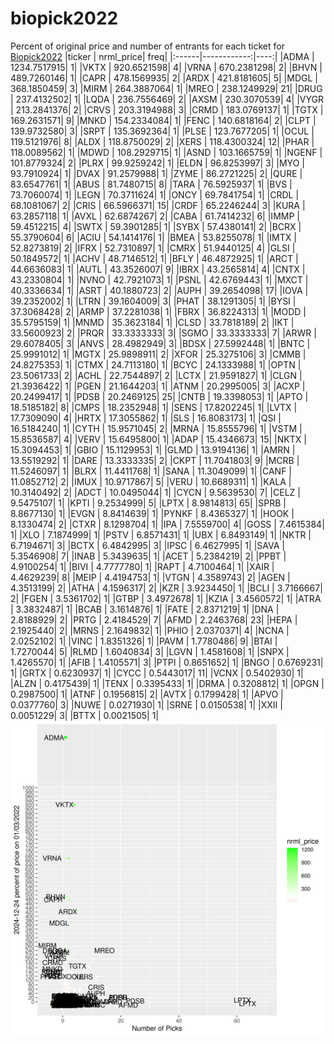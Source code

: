 # biopick2022
Percent of original price and number of entrants for each ticket for [Biopick2022](https://twitter.com/hashtag/Biopick2022)
|ticker |   nrml_price| freq|
|:------|------------:|----:|
|ADMA   | 1234.7517915|    1|
|VKTX   |  920.6521598|    4|
|VRNA   |  670.2381298|    2|
|BHVN   |  489.7260146|    1|
|CAPR   |  478.1569935|    2|
|ARDX   |  421.8181605|    5|
|MDGL   |  368.1850459|    3|
|MIRM   |  264.3887064|    1|
|MREO   |  238.1249929|   21|
|DRUG   |  237.4132502|    1|
|LQDA   |  236.7556469|    2|
|AXSM   |  230.3070539|    4|
|VYGR   |  213.2841376|    2|
|CRVS   |  203.3194988|    3|
|CRMD   |  183.0769137|    1|
|TGTX   |  169.2631571|    9|
|MNKD   |  154.2334084|    1|
|FENC   |  140.6818164|    2|
|CLPT   |  139.9732580|    3|
|SRPT   |  135.3692364|    1|
|PLSE   |  123.7677205|    1|
|OCUL   |  119.5121976|    8|
|ALDX   |  118.8750029|    2|
|XERS   |  118.4300324|   12|
|PHAR   |  118.0089562|    1|
|MDWD   |  108.2929715|    1|
|ASND   |  103.1665759|    1|
|NGENF  |  101.8779324|    2|
|PLRX   |   99.9259242|    1|
|ELDN   |   96.8253997|    3|
|MYO    |   93.7910924|    1|
|DVAX   |   91.2579988|    1|
|ZYME   |   86.2721225|    2|
|QURE   |   83.6547761|    1|
|ABUS   |   81.7480715|    8|
|TARA   |   76.5925937|    1|
|BVS    |   73.7060074|    1|
|LEGN   |   70.3711624|    1|
|ONCY   |   69.7841754|    1|
|CRDL   |   68.1081067|    2|
|CRIS   |   66.5966371|   15|
|CRDF   |   65.2246244|    3|
|KURA   |   63.2857118|    1|
|AVXL   |   62.6874267|    2|
|CABA   |   61.7414232|    6|
|IMMP   |   59.4512215|    4|
|SWTX   |   59.3901285|    1|
|SYBX   |   57.4380141|    2|
|BCRX   |   55.3790604|    6|
|ACIU   |   54.1414176|    1|
|BMEA   |   53.8255078|    1|
|IMTX   |   52.8273819|    2|
|IFRX   |   52.7310897|    1|
|CMRX   |   51.9440125|    4|
|GLSI   |   50.1849572|    1|
|ACHV   |   48.7146512|    1|
|BFLY   |   46.4872925|    1|
|ARCT   |   44.6636083|    1|
|AUTL   |   43.3526007|    9|
|IBRX   |   43.2565814|    4|
|CNTX   |   43.2330804|    1|
|NVNO   |   42.7921073|    1|
|PSNL   |   42.6769443|    1|
|MXCT   |   40.3336634|    1|
|ASRT   |   40.1880723|    2|
|AUPH   |   39.2654098|   17|
|IOVA   |   39.2352002|    1|
|LTRN   |   39.1604009|    3|
|PHAT   |   38.1291305|    1|
|BYSI   |   37.3068428|    2|
|ARMP   |   37.2281038|    1|
|FBRX   |   36.8224313|    1|
|MODD   |   35.5795159|    1|
|MNMD   |   35.3623184|    1|
|CLSD   |   33.7818189|    2|
|IKT    |   33.5600923|    2|
|PRQR   |   33.3333333|    3|
|SGMO   |   33.3333333|    7|
|ARWR   |   29.6078405|    3|
|ANVS   |   28.4982949|    3|
|BDSX   |   27.5992448|    1|
|BNTC   |   25.9991012|    1|
|MGTX   |   25.9898911|    2|
|XFOR   |   25.3275106|    3|
|CMMB   |   24.8275353|    1|
|CTMX   |   24.7113180|    1|
|BCYC   |   24.1333988|    1|
|OPTN   |   23.5061733|    2|
|ACHL   |   22.7544897|    2|
|LCTX   |   21.9591827|    1|
|CLGN   |   21.3936422|    1|
|PGEN   |   21.1644203|    1|
|ATNM   |   20.2995005|    3|
|ACXP   |   20.2499417|    1|
|PDSB   |   20.2469125|   25|
|CNTB   |   19.3398053|    1|
|APTO   |   18.5185182|    8|
|CMPS   |   18.2352948|    1|
|SENS   |   17.8202245|    1|
|LVTX   |   17.7309090|    4|
|HRTX   |   17.3055862|    1|
|SLS    |   16.8083173|    1|
|QSI    |   16.5184240|    1|
|CYTH   |   15.9571045|    2|
|MRNA   |   15.8555796|    1|
|VSTM   |   15.8536587|    4|
|VERV   |   15.6495800|    1|
|ADAP   |   15.4346673|   15|
|NKTX   |   15.3094453|    1|
|GBIO   |   15.1129953|    1|
|GLMD   |   13.9194136|    1|
|AMRN   |   13.5519292|    1|
|DARE   |   13.3333335|    2|
|CKPT   |   11.7041803|    9|
|MCRB   |   11.5246097|    1|
|BLRX   |   11.4411768|    1|
|SANA   |   11.3049099|    1|
|CANF   |   11.0852712|    2|
|IMUX   |   10.9717867|    5|
|VERU   |   10.6689311|    1|
|KALA   |   10.3140492|    2|
|ADCT   |   10.0495044|    1|
|CYCN   |    9.5639530|    7|
|CELZ   |    9.5475107|    1|
|KPTI   |    9.2534999|    5|
|LPTX   |    8.9814813|   65|
|SPRB   |    8.8677130|    1|
|EVGN   |    8.8414639|    1|
|PYNKF  |    8.4365327|    1|
|HOOK   |    8.1330474|    2|
|CTXR   |    8.1298704|    1|
|IPA    |    7.5559700|    4|
|GOSS   |    7.4615384|    1|
|XLO    |    7.1874999|    1|
|PSTV   |    6.8571431|    1|
|UBX    |    6.8493149|    1|
|NKTR   |    6.7194671|    3|
|BCTX   |    6.4842995|    3|
|IPSC   |    6.4627995|    1|
|SAVA   |    5.3546908|    7|
|INAB   |    5.3439635|    1|
|ACET   |    5.2384219|    2|
|PPBT   |    4.9100254|    1|
|BIVI   |    4.7777780|    1|
|RAPT   |    4.7100464|    1|
|XAIR   |    4.4629239|    8|
|MEIP   |    4.4194753|    1|
|VTGN   |    4.3589743|    2|
|AGEN   |    4.3513199|    2|
|ATHA   |    4.1596317|    2|
|KZR    |    3.9234450|    1|
|BCLI   |    3.7166667|    2|
|FGEN   |    3.5361702|    1|
|GTBP   |    3.4972678|    1|
|KZIA   |    3.4560572|    1|
|ATRA   |    3.3832487|    1|
|BCAB   |    3.1614876|    1|
|FATE   |    2.8371219|    1|
|DNA    |    2.8188929|    2|
|PRTG   |    2.4184529|    7|
|AFMD   |    2.2463768|   23|
|HEPA   |    2.1925440|    2|
|MRNS   |    2.1649832|    1|
|PHIO   |    2.0370371|    4|
|NCNA   |    2.0252102|    1|
|VINC   |    1.8351326|    1|
|PAVM   |    1.7780486|    9|
|BTAI   |    1.7270044|    5|
|RLMD   |    1.6040834|    3|
|LGVN   |    1.4581608|    1|
|SNPX   |    1.4265570|    1|
|AFIB   |    1.4105571|    3|
|PTPI   |    0.8651652|    1|
|BNGO   |    0.6769231|    1|
|GRTX   |    0.6230937|    1|
|CYCC   |    0.5443017|   11|
|VCNX   |    0.5402930|    1|
|ALZN   |    0.4175439|    1|
|TENX   |    0.3395433|    1|
|DRMA   |    0.3208812|    1|
|OPGN   |    0.2987500|    1|
|ATNF   |    0.1956815|    2|
|AVTX   |    0.1799428|    1|
|APVO   |    0.0377760|    3|
|NUWE   |    0.0271930|    1|
|SRNE   |    0.0150538|    1|
|XXII   |    0.0051229|    3|
|BTTX   |    0.0021505|    1|
![retvspicks](biopicks.png?raw=true)
